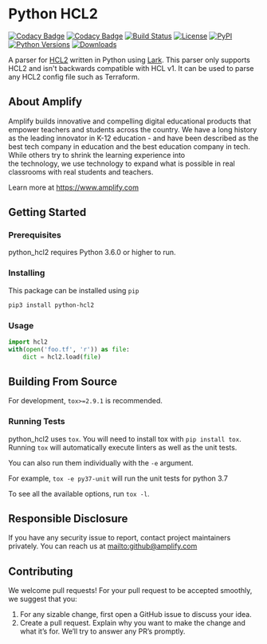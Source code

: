 # Python HCL2
[![Codacy Badge](https://api.codacy.com/project/badge/Grade/dbdef52c39fb47c896aa1d7876a3a965)](https://www.codacy.com?utm_source=github.com&amp;utm_medium=referral&amp;utm_content=amplify-education/python_hcl2&amp;utm_campaign=Badge_Grade)
[![Codacy Badge](https://api.codacy.com/project/badge/Coverage/dbdef52c39fb47c896aa1d7876a3a965)](https://www.codacy.com?utm_source=github.com&utm_medium=referral&utm_content=amplify-education/python_hcl2&utm_campaign=Badge_Coverage)
[![Build Status](https://travis-ci.org/amplify-education/python_hcl2.svg?branch=master)](https://travis-ci.org/amplify-education/python_hcl2)
[![License](https://img.shields.io/badge/license-MIT-blue.svg)](https://raw.githubusercontent.com/amplify-education/python_hcl2/master/LICENSE)
[![PyPI](https://img.shields.io/pypi/v/python_hcl2.svg)](https://pypi.org/project/python_hcl2/)
[![Python Versions](https://img.shields.io/pypi/pyversions/python_hcl2.svg)](https://pypi.python.org/pypi/python_hcl2)
[![Downloads](https://img.shields.io/badge/dynamic/json.svg?label=downloads&url=https%3A%2F%2Fpypistats.org%2Fapi%2Fpackages%2Fpython_hcl2%2Frecent&query=data.last_month&colorB=brightgreen&suffix=%2FMonth)](https://pypistats.org/packages/python_hcl2)

A parser for [HCL2](https://github.com/hashicorp/hcl2/blob/master/hcl/spec.md) written in Python using 
[Lark](https://github.com/lark-parser/lark). This parser only supports HCL2 and isn't backwards compatible
with HCL v1. It can be used to parse any HCL2 config file such as Terraform.

## About Amplify

Amplify builds innovative and compelling digital educational products that empower teachers and students across the 
country. We have a long history as the leading innovator in K-12 education - and have been described as the best tech 
company in education and the best education company in tech. While others try to shrink the learning experience into  
the technology, we use technology to expand what is possible in real classrooms with real students and teachers.

Learn more at <https://www.amplify.com>

## Getting Started
### Prerequisites

python_hcl2 requires Python 3.6.0 or higher to run.

### Installing

This package can be installed using `pip`

```sh
pip3 install python-hcl2
```

### Usage
```python
import hcl2
with(open('foo.tf', 'r')) as file:
    dict = hcl2.load(file)
```

## Building From Source

For development, `tox>=2.9.1` is recommended.

### Running Tests

python_hcl2 uses `tox`. You will need to install tox with `pip install tox`.
Running `tox` will automatically execute linters as well as the unit tests.

You can also run them individually with the `-e` argument.

For example, `tox -e py37-unit` will run the unit tests for python 3.7

To see all the available options, run `tox -l`.

## Responsible Disclosure
If you have any security issue to report, contact project maintainers privately.
You can reach us at <mailto:github@amplify.com>

## Contributing
We welcome pull requests! For your pull request to be accepted smoothly, we suggest that you:
1. For any sizable change, first open a GitHub issue to discuss your idea.
2. Create a pull request.  Explain why you want to make the change and what it’s for.
We’ll try to answer any PR’s promptly.
